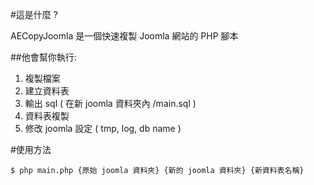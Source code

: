 #這是什麼 ?

AECopyJoomla 是一個快速複製 Joomla 網站的 PHP 腳本

##他會幫你執行:

1. 複製檔案
2. 建立資料表
3. 輸出 sql ( 在新 joomla 資料夾內 /main.sql )
4. 資料表複製
5. 修改 joomla 設定 ( tmp, log, db name )

#使用方法

```
$ php main.php {原始 joomla 資料夾} {新的 joomla 資料夾} {新資料表名稱}
```